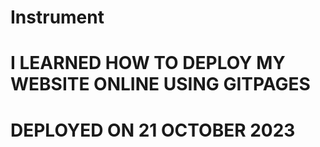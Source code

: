 # Instrument
# I LEARNED HOW TO DEPLOY MY WEBSITE ONLINE USING GITPAGES
# DEPLOYED ON 21 OCTOBER 2023
